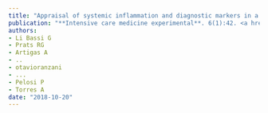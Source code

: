 ```yaml
---
title: "Appraisal of systemic inflammation and diagnostic markers in a porcine model of VAP: secondary analysis from a study on novel preventive strategies"
publication: "**Intensive care medicine experimental**. 6(1):42. <a href='https://doi.org/10.1186/s40635-018-0206-1' target='_blank' rel='noopener noreferrer'>10.1186/s40635-018-0206-1</a>"
authors:
- Li Bassi G
- Prats RG
- Artigas A
- ..
- otavioranzani
- ...
- Pelosi P
- Torres A
date: "2018-10-20"
---
```

